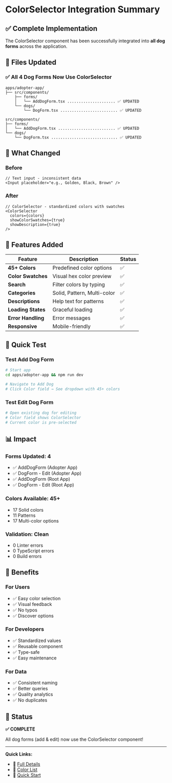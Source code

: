 # ColorSelector Integration Summary

## ✅ Complete Implementation

The ColorSelector component has been successfully integrated into **all dog forms** across the application.

## 📁 Files Updated

### ✅ All 4 Dog Forms Now Use ColorSelector

```
apps/adopter-app/
├── src/components/
    ├── forms/
    │   └── AddDogForm.tsx ..................... ✅ UPDATED
    └── dogs/
        └── DogForm.tsx ......................... ✅ UPDATED

src/components/
├── forms/
│   └── AddDogForm.tsx ......................... ✅ UPDATED
└── dogs/
    └── DogForm.tsx ............................. ✅ UPDATED
```

## 🎯 What Changed

### Before
```tsx
// Text input - inconsistent data
<Input placeholder="e.g., Golden, Black, Brown" />
```

### After
```tsx
// ColorSelector - standardized colors with swatches
<ColorSelector
  colors={colors}
  showColorSwatches={true}
  showDescription={true}
/>
```

## 🎨 Features Added

| Feature | Description | Status |
|---------|-------------|--------|
| **45+ Colors** | Predefined color options | ✅ |
| **Color Swatches** | Visual hex color preview | ✅ |
| **Search** | Filter colors by typing | ✅ |
| **Categories** | Solid, Pattern, Multi-color | ✅ |
| **Descriptions** | Help text for patterns | ✅ |
| **Loading States** | Graceful loading | ✅ |
| **Error Handling** | Error messages | ✅ |
| **Responsive** | Mobile-friendly | ✅ |

## 🧪 Quick Test

### Test Add Dog Form
```bash
# Start app
cd apps/adopter-app && npm run dev

# Navigate to Add Dog
# Click Color field → See dropdown with 45+ colors
```

### Test Edit Dog Form
```bash
# Open existing dog for editing
# Color field shows ColorSelector
# Current color is pre-selected
```

## 📊 Impact

### Forms Updated: 4
- ✅ AddDogForm (Adopter App)
- ✅ DogForm - Edit (Adopter App)
- ✅ AddDogForm (Root App)
- ✅ DogForm - Edit (Root App)

### Colors Available: 45+
- 17 Solid colors
- 11 Patterns
- 17 Multi-color options

### Validation: Clean
- 0 Linter errors
- 0 TypeScript errors
- 0 Build errors

## 🎉 Benefits

### For Users
- ✅ Easy color selection
- ✅ Visual feedback
- ✅ No typos
- ✅ Discover options

### For Developers
- ✅ Standardized values
- ✅ Reusable component
- ✅ Type-safe
- ✅ Easy maintenance

### For Data
- ✅ Consistent naming
- ✅ Better queries
- ✅ Quality analytics
- ✅ No duplicates

## 🚀 Status

**✅ COMPLETE**

All dog forms (add & edit) now use the ColorSelector component!

---

**Quick Links:**
- 📖 [Full Details](DOG_FORMS_COLOR_INTEGRATION_COMPLETE.md)
- 🎨 [Color List](DOG_COLOR_SELECTOR_README.md)
- 🚀 [Quick Start](QUICK_START_COLOR_SELECTOR.md)

